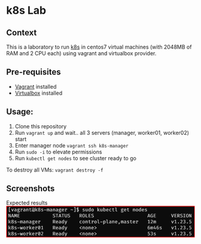 # k8s Lab

## Context

This is a laboratory to run [k8s](https://kubernetes.io/) in centos7 virtual machines (with 2048MB of RAM and 2 CPU each) using vagrant and virtualbox provider.

## Pre-requisites

- [Vagrant](https://www.vagrantup.com/downloads)  installed
- [Virtualbox](https://www.virtualbox.org/wiki/Downloads) installed

## Usage:

1. Clone this repository
2. Run `vagrant up` and wait.. all 3 servers (manager, worker01, worker02) start
3. Enter manager node `vagrant ssh k8s-manager`
4. Run `sudo -i` to elevate permissions
5. Run `kubectl get nodes` to see cluster ready to go

To destroy all VMs: `vagrant destroy -f`

## Screenshots

Expected results
![Expected](https://github.com/hansnewton/k8s-lab/raw/main/screenshots/expected.png)